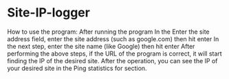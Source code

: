 # Site-IP-logger

How to use the program:
After running the program
In the Enter the site address field, enter the site address (such as google.com) then hit enter
In the next step, enter the site name (like Google) then hit enter
After performing the above steps, if the URL of the program is correct, it will start finding the IP of the desired site.
After the operation, you can see the IP of your desired site in the Ping statistics for section.
